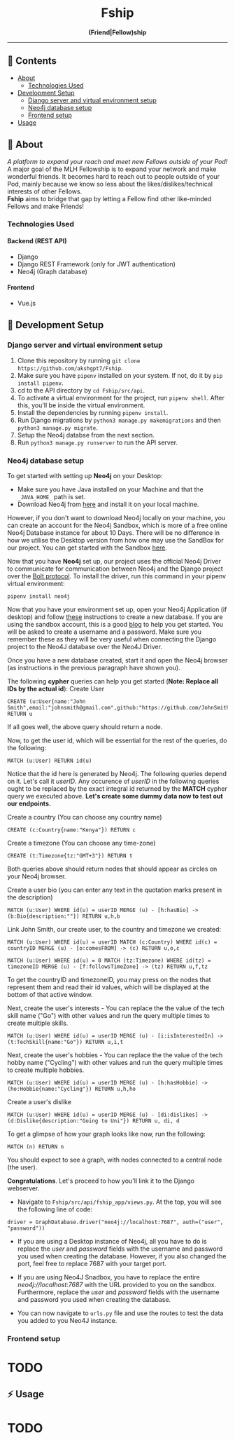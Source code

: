 <div align="center">

# Fship

**(Friend|Fellow)ship**

---

</div>

## :ledger: Contents
- [About](#beginner-about)
  - [Technologies Used](#technologies-used)
- [Development Setup](#electric_plug-development-setup)
  - [Django server and virtual environment setup](#django-server-and-virtual-environment-setup)
  - [Neo4j database setup](#neo4j-database-setup)
  - [Frontend setup](#frontend-setup)
- [Usage](#zap-usage)

## :beginner: About
*A platform to expand your reach and meet new Fellows outside of your Pod!*<br>
A major goal of the MLH Fellowship is to expand your network and make wonderful friends. It becomes hard to reach out to people outside of your Pod, mainly because we know so less about the likes/dislikes/technical interests of other Fellows.<br>
**Fship** aims to bridge that gap by letting a Fellow find other like-minded Fellows and make Friends!

### Technologies Used
#### Backend (REST API)
 - Django
 - Django REST Framework (only for JWT authentication)
 - Neo4j (Graph database)
 
#### Frontend
 - Vue.js

## :electric_plug: Development Setup

### Django server and virtual environment setup
1. Clone this repository by running `git clone https://github.com/akshgpt7/Fship`.
2. Make sure you have `pipenv` installed on your system. If not, do it by `pip install pipenv`.
3. cd to the API directory by `cd Fship/src/api`.
4. To activate a virtual environment for the project, run `pipenv shell`. After this, you'll be inside the virtual environment.
5. Install the dependencies by running `pipenv install`.
6. Run Django migrations by `python3 manage.py makemigrations` and then `python3 manage.py migrate`.
7. Setup the Neo4j databse from the next section.
8. Run `python3 manage.py runserver` to run the API server.

### Neo4j database setup
To get started with setting up __Neo4j__ on your Desktop:
* Make sure you have Java installed on your Machine and that the `_JAVA_HOME_` path is set.
* Download Neo4j from [here](https://neo4j.com/download/) and install it on your local machine.

However, if you don't want to download Neo4j locally on your machine, you can create an account for the Neo4j Sandbox, which is more of a free online Neo4j Database instance for about 10 Days. There will be no difference in how we utilise the Desktop version from how one may use the SandBox for our project. You can get started with the Sandbox [here](https://neo4j.com/sandbox/).

Now that you have __Neo4j__ set up, our project uses the official Neo4j Driver to communicate for communication between Neo4j and the Django project over the [Bolt protocol](https://en.wikipedia.org/wiki/Bolt_(network_protocol)). To install the driver, run this command in your pipenv virtual environment:

```
pipenv install neo4j
```

Now that you have your environment set up, open your Neo4j Application (if desktop) and follow [these](https://neo4j.com/developer/neo4j-desktop/) instructions to create a new database. If you are using the sandbox account, this is a good [blog](https://neo4j.com/blog/graphcast-neo4j-sandbox-quick-start-guide/) to help you get started. You will be asked to create a username and a password. Make sure you remember these as they will be very useful when connecting the Django project to the Neo4J database over the Neo4J Driver.

Once you have a new database created, start it and open the Neo4j browser (as instructions in the previous paragraph have shown you).

The following __cypher__ queries can help you get started (**Note: Replace all IDs by the actual id**):
Create User
```
CREATE (u:User{name:"John Smith",email:"johnsmith@gmail.com",github:"https://github.com/JohnSmith"}) RETURN u
``` 
If all goes well, the above query should return a node. 

Now, to get the user id, which will be essential for the rest of the queries, do the following:
```
MATCH (u:User) RETURN id(u)
``` 
Notice that the id here is generated by Neo4j. The following queries depend on it. Let's call it _userID_. Any occurence of _userID_ in the following queries ought to be replaced by the exact integral id returned by the **MATCH** cypher query we executed above.
**Let's create some dummy data now to test out our endpoints.**

Create a country (You can choose any country name)
```
CREATE (c:Country{name:"Kenya"}) RETURN c
```

Create a timezone (You can choose any time-zone)
```
CREATE (t:Timezone{tz:"GMT+3"}) RETURN t
```

Both queries above should return nodes that should appear as circles on your Neo4j browser. 

Create a user bio (you can enter any text in the quotation marks present in the description)
```
MATCH (u:User) WHERE id(u) = userID MERGE (u) - [h:hasBio] -> (b:Bio{description:""}) RETURN u,h,b
```

Link John Smith, our create user, to the country and timezone we created:

```
MATCH (u:User) WHERE id(u) = userID MATCH (c:Country) WHERE id(c) = countryID MERGE (u) - [o:comesFROM] -> (c) RETURN u,o,c
```

```
MATCH (u:User) WHERE id(u) = 0 MATCH (tz:Timezone) WHERE id(tz) = timezoneID MERGE (u) - [f:followsTimeZone] -> (tz) RETURN u,f,tz
```

To get the countryID and timezoneID, you may press on the nodes that represent them and read their id values, which will be displayed at the bottom of that active window.

Next, create the user's interests - You can replace the the value of the tech skill name ("Go") with other values and run the query multiple times to create multiple skills.
```
MATCH (u:User) WHERE id(u) = userID MERGE (u) - [i:isInterestedIn] -> (t:TechSkill{name:"Go"}) RETURN u,i,t
```

Next, create the user's hobbies - You can replace the the value of the tech hobby name ("Cycling") with other values and run the query multiple times to create multiple hobbies.
```
MATCH (u:User) WHERE id(u) = userID MERGE (u) - [h:hasHobbie] -> (ho:Hobbie{name:"Cycling"}) RETURN u,h,ho
```

Create a user's dislike
```
MATCH (u:User) WHERE id(u) = userID MERGE (u) - [di:dislikes] -> (d:Dislike{description:"Going to Uni"}) RETURN u, di, d
```

To get a glimpse of how your graph looks like now, run the following:
```
MATCH (n) RETURN n
```
You should expect to see a graph, with nodes connected to a central node (the user).

**Congratulations**. Let's proceed to how you'll link it to the Django webserver.

- Navigate to `Fship/src/api/fship_app/views.py`. At the top, you will see the following line of code:
```
driver = GraphDatabase.driver("neo4j://localhost:7687", auth=("user", "password"))
```
- If you are using a Desktop instance of Neo4j, all you have to do is replace the _user_ and _password_ fields with the username and password you used when creating the database. However, if you also changed the port, feel free to replace 7687 with your target port.

- If you are using Neo4J Snadbox, you have to replace the entire _neo4j://localhost:7687_ with the URL provided to you on the sandbox. Furthermore, replace the _user_ and _password_ fields with the username and password you used when creating the database.

- You can now navigate to `urls.py` file and use the routes to test the data you added to you Neo4J instance.

### Frontend setup

# TODO

## :zap: Usage

# TODO


